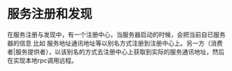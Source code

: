 # 服务注册和发现

在服务注册与发现中，有一个注册中心，当服务器启动的时候，会把当前自已服务器的信息 比如 服务地址通讯地址等以别名方式注册到注册中心上。另一方（消费者|服务提供者），以该别名的方式去注册中心上获取到实际的服务通讯地址，然后在实现本地rpc调用远程。
